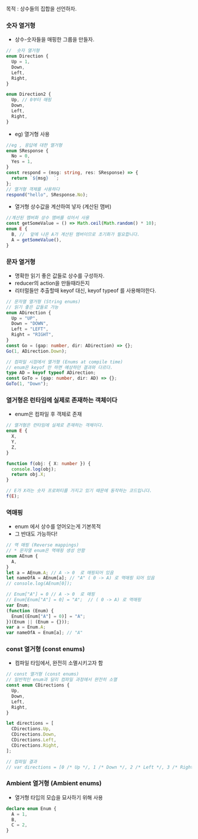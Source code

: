 목적 : 상수들의 집합을 선언하자.

### 숫자 열거형

- 상수-숫자들을 매핑한 그룹을 만들자.

```ts
//  숫자 열거형
enum Direction {
  Up = 1,
  Down,
  Left,
  Right,
}

enum Direction2 {
  Up, // 0부터 매핑
  Down,
  Left,
  Right,
}
```

- eg) 열거형 사용

```ts
//eg , 응답에 대한 열거형
enum SResponse {
  No = 0,
  Yes = 1,
}
const respond = (msg: string, res: SResponse) => {
  return `${msg}  `;
};
// 열거형 객체를 사용하다
respond("hello", SResponse.No);
```

- 열거형 상수값을 계산하여 넣자 (계산된 맴버)

```ts
//계산된 맴버화 상수 맴버를 섞어서 사용
const getSomeValue = () => Math.ceil(Math.random() * 10);
enum E {
  B, //  앞에 나온 A가 계산된 멤버이므로 초기화가 필요합니다.
  A = getSomeValue(),
}
```

### 문자 열거형

- 명확한 읽기 좋은 값들로 상수를 구성하자.
- reducer의 action을 만들때라든지
- 리터럴들만 추출할때 keyof 대신, keyof typeof 를 사용해야한다.

```ts
// 문자열 열거형 (String enums)
// 읽기 좋은 값들로 가능
enum ADirection {
  Up = "UP",
  Down = "DOWN",
  Left = "LEFT",
  Right = "RIGHT",
}
const Go = (gap: number, dir: ADirection) => {};
Go(1, ADirection.Down);

// 컴파일 시점에서 열거형 (Enums at compile time)
// enum은 keyof 만 하면 예상하던 결과와 다르다.
type AD = keyof typeof ADirection;
const GoTo = (gap: number, dir: AD) => {};
GoTo(1, "Down");
```

### 열거형은 런타임에 실제로 존재하는 객체이다

- enum은 컴파일 후 객체로 존재

```ts
// 열거형은 런타임에 실제로 존재하는 객체이다.
enum E {
  X,
  Y,
  Z,
}

function f(obj: { X: number }) {
  console.log(obj);
  return obj.X;
}

// E가 X라는 숫자 프로퍼티를 가지고 있기 때문에 동작하는 코드입니다.
f(E);
```

### 역매핑

- enum 에서 상수를 얻어오는게 기본목적
- 그 반대도 가능하다!

```ts
// 역 매핑 (Reverse mappings)
// * 문자열 enum은 역매핑 생성 안함
enum AEnum {
  A,
}
let a = AEnum.A; // A -> 0  로 매핑되어 있음
let nameOfA = AEnum[a]; // "A" ( 0 -> A) 로 역매핑 되어 있음
// console.log(AEnum[0]);
```

```js
// Enum["A"] = 0 // A -> 0  로 매핑
// Enum[Enum["A"] = 0] = "A";  // ( 0 -> A) 로 역매핑
var Enum;
(function (Enum) {
  Enum[(Enum["A"] = 0)] = "A";
})(Enum || (Enum = {}));
var a = Enum.A;
var nameOfA = Enum[a]; // "A"
```

### const 열거형 (const enums)

- 컴파일 타임에서, 완전히 소멸시키고자 함

```ts
// const 열거형 (const enums)
// 일반적인 enum과 달리 컴파일 과정에서 완전히 소멸
const enum CDirections {
  Up,
  Down,
  Left,
  Right,
}

let directions = [
  CDirections.Up,
  CDirections.Down,
  CDirections.Left,
  CDirections.Right,
];

// 컴파일 결과
// var directions = [0 /* Up */, 1 /* Down */, 2 /* Left */, 3 /* Right */];
```

### Ambient 열거형 (Ambient enums)

- 열거형 타입의 모습을 묘사하기 위해 사용

```ts
declare enum Enum {
  A = 1,
  B,
  C = 2,
}
```
